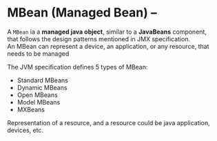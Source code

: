 # MBean (Managed Bean) –

A `MBean` ia a **managed java object**, similar to a **JavaBeans** component,  
that follows the design patterns mentioned in JMX specification.  
An MBean can represent a device, an application, or any resource, that needs to be managed  

The JVM specification defines 5 types of MBean:  

- Standard MBeans
- Dynamic MBeans
- Open MBeans
- Model MBeans
- MXBeans


Representation of a resource, and a resource could be java application, devices, etc.  


